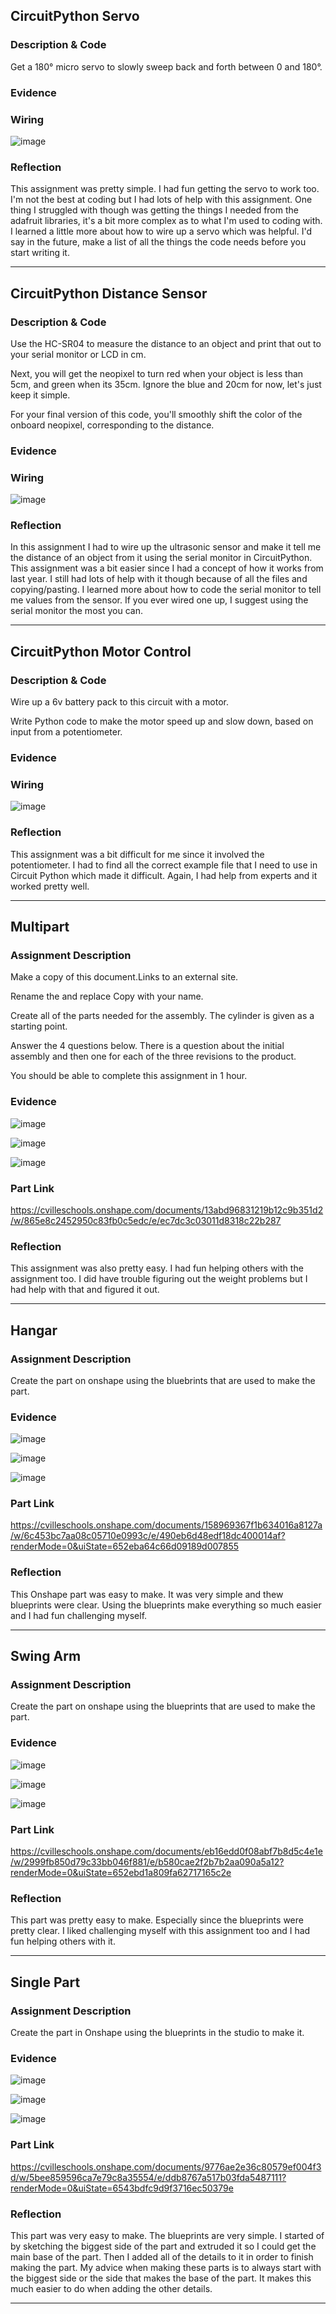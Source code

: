 ## CircuitPython Servo

### Description & Code

Get a 180° micro servo to slowly sweep back and forth between 0 and 180°.


### Evidence




### Wiring

![image](https://github.com/lkelley36/Engineering-3/assets/143534776/2ffca5f5-c311-4c96-9e53-cf6f39cc1b04)



### Reflection

This assignment was pretty simple. I had fun getting the servo to work too. I'm not the best at coding but I had lots of help with this assignment. One thing I struggled with though was getting the things I needed from the adafruit libraries, it's a bit more complex as to what I'm used to coding with. I learned a little more about how to wire up a servo which was helpful. I'd say in the future, make a list of all the things the code needs before you start writing it.

__________________________________________________________________________________________________________________________________________________________________________________________________________________________________________________________________________________________________________________________________________________________________________________________________________________________________________________________________________________________________________________________________________________________


## CircuitPython Distance Sensor

### Description & Code

Use the HC-SR04 to measure the distance to an object and print that out to your serial monitor or LCD in cm.

Next, you will get the neopixel to turn red when your object is less than 5cm, and green when its 35cm.  Ignore the blue and 20cm for now, let's just keep it simple.

For your final version of this code, you'll smoothly shift the color of the onboard neopixel, corresponding to the distance.


### Evidence



### Wiring

![image](https://github.com/lkelley36/Engineering-3/assets/143534776/354f5117-c692-41a4-8ed8-9b3d6e36a47c)


### Reflection

In this assignment I had to wire up the ultrasonic sensor and make it tell me the distance of an object from it using the serial monitor in CircuitPython. This assignment was a bit easier since I had a concept of how it works from last year. I still had lots of help with it though because of all the files and copying/pasting. I learned more about how to code the serial monitor to tell me values from the sensor. If you ever wired one up, I suggest using the serial monitor the most you can.

__________________________________________________________________________________________________________________________________________________________________________________________________________________________________________________________________________________________________________________________________________________________________________________________________________________________________________________________________________________________________________________________________________________________


## CircuitPython Motor Control

### Description & Code

Wire up a 6v battery pack to this circuit with a motor.

Write Python code to make the motor speed up and slow down, based on input from a potentiometer.


### Evidence



### Wiring

![image](https://github.com/lkelley36/Engineering-3/assets/143534776/4faf966d-3fce-4b23-b02d-0aaa919cda36)


### Reflection

This assignment was a bit difficult for me since it involved the potentiometer. I had to find all the correct example file that I need to use in Circuit Python which made it difficult. Again, I had help from experts and it worked pretty well.



__________________________________________________________________________________________________________________________________________________________________________________________________________________________________________________________________________________________________________________________________________________________________________________________________________________________________________________________________________________________________________________________________________________________


## Multipart

### Assignment Description

Make a copy of this document.Links to an external site.

Rename the and replace Copy with your name.

Create all of the parts needed for the assembly.  The cylinder is given as a starting point.
 
Answer the 4 questions below.  There is a question about the initial assembly and then one for each of the three revisions to the product.

You should be able to complete this assignment in 1 hour.


### Evidence

![image](https://github.com/lkelley36/Engineering-3/assets/143534776/bc6e336e-20b6-4832-b26e-64d59757aace)

![image](https://github.com/lkelley36/Engineering-3/assets/143534776/804dff73-58c2-41e5-9455-e2873343eadb)

![image](https://github.com/lkelley36/Engineering-3/assets/143534776/09beb5f0-ec71-42b7-a26e-dbba353c5ed7)



### Part Link 

https://cvilleschools.onshape.com/documents/13abd96831219b12c9b351d2/w/865e8c2452950c83fb0c5edc/e/ec7dc3c03011d8318c22b287


### Reflection

This assignment was also pretty easy. I had fun helping others with the assignment too. I did have trouble figuring out the weight problems but I had help with that and figured it out.



__________________________________________________________________________________________________________________________________________________________________________________________________________________________________________________________________________________________________________________________________________________________________________________________________________________________________________________________________________________________________________________________________________________________


## Hangar

### Assignment Description

Create the part on onshape using the bluebrints that are used to make the part.


### Evidence

![image](https://github.com/lkelley36/Engineering-3/assets/143534776/1791f333-42db-47f1-b190-db4ed1138b49)

![image](https://github.com/lkelley36/Engineering-3/assets/143534776/7c68cf80-d17c-4c4c-8e3a-8aac82298931)

![image](https://github.com/lkelley36/Engineering-3/assets/143534776/f8843d07-70ea-44e6-807b-1f283bc53338)


### Part Link 

https://cvilleschools.onshape.com/documents/158969367f1b634016a8127a/w/6c453bc7aa08c05710e0993c/e/490eb6d48edf18dc400014af?renderMode=0&uiState=652eba64c66d09189d007855


### Reflection

This Onshape part was easy to make. It was very simple and thew blueprints were clear. Using the blueprints make everything so much easier and I had fun challenging myself.



__________________________________________________________________________________________________________________________________________________________________________________________________________________________________________________________________________________________________________________________________________________________________________________________________________________________________________________________________________________________________________________________________________________________


## Swing Arm

### Assignment Description

Create the part on onshape using the blueprints that are used to make the part.


### Evidence

![image](https://github.com/lkelley36/Engineering-3/assets/143534776/67d3df66-2739-4725-bc45-26d732c9b168)

![image](https://github.com/lkelley36/Engineering-3/assets/143534776/ad22807c-c0bf-4c9d-b843-d76a9f1244b4)

![image](https://github.com/lkelley36/Engineering-3/assets/143534776/4dde812c-a2c6-40d0-a1f6-b7a88b0e8c91)


### Part Link

https://cvilleschools.onshape.com/documents/eb16edd0f08abf7b8d5c4e1e/w/2999fb850d79c33bb046f881/e/b580cae2f2b7b2aa090a5a12?renderMode=0&uiState=652ebd1a809fa62717165c2e


### Reflection

This part was pretty easy to make. Especially since the blueprints were pretty clear. I liked challenging myself with this assignment too and I had fun helping others with it.



__________________________________________________________________________________________________________________________________________________________________________________________________________________________________________________________________________________________________________________________________________________________________________________________________________________________________________________________________________________________________________________________________________________________

## Single Part

### Assignment Description

Create the part in Onshape using the blueprints in the studio to make it.


### Evidence

![image](https://github.com/lkelley36/Engineering-3/assets/143534776/5c723d43-c29a-41ea-b393-d1a7334cdae3)

![image](https://github.com/lkelley36/Engineering-3/assets/143534776/01780cd8-ca96-4b28-860d-1f9d7c1c85e8)

![image](https://github.com/lkelley36/Engineering-3/assets/143534776/5c445d43-079a-47e5-ad8d-23a04befb6e1)


### Part Link

https://cvilleschools.onshape.com/documents/9776ae2e36c80579ef004f3d/w/5bee859596ca7e79c8a35554/e/ddb8767a517b03fda5487111?renderMode=0&uiState=6543bdfc9d9f3716ec50379e


### Reflection

This part was very easy to make. The blueprints are very simple. I started of by sketching the biggest side of the part and extruded it so I could get the main base of the part. Then I added all of the details to it in order to finish making the part. My advice when making these parts is to always start with the biggest side or the side that makes the base of the part. It makes this much easier to do when adding the other details.



__________________________________________________________________________________________________________________________________________________________________________________________________________________________________________________________________________________________________________________________________________________________________________________________________________________________________________________________________________________________________________________________________________________________

